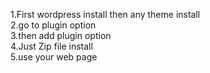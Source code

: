 1.First wordpress install then any theme install <br>
2.go to plugin option<br>
3.then add plugin option<br>
4.Just Zip file install<br>
5.use your web page
